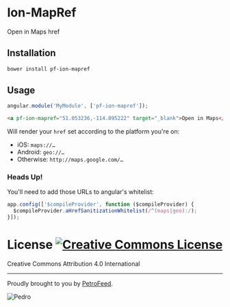 # Ion-MapRef

Open in Maps href

## Installation

```bash
bower install pf-ion-mapref
```

## Usage

```javascript
angular.module('MyModule', ['pf-ion-mapref']);
```

```html
<a pf-ion-mapref="51.053236,-114.095222" target="_blank">Open in Maps</a>
```
Will render your `href` set according to the platform you're on:
* iOS: `maps://…`
* Android: `geo://…`
* Otherwise: `http://maps.google.com/…`

### Heads Up!

You'll need to add those URLs to angular's whitelist:

```javascript
app.config(['$compileProvider', function ($compileProvider) {
  $compileProvider.aHrefSanitizationWhitelist(/^(maps|geo):/);
}]);
```

# License [![Creative Commons License](http://i.creativecommons.org/l/by/4.0/80x15.png)](http://creativecommons.org/licenses/by/4.0/)
Creative Commons Attribution 4.0 International

---

Proudly brought to you by [PetroFeed](http://PetroFeed.com).

![Pedro](https://www.petrofeed.com/img/company/pedro.png)

